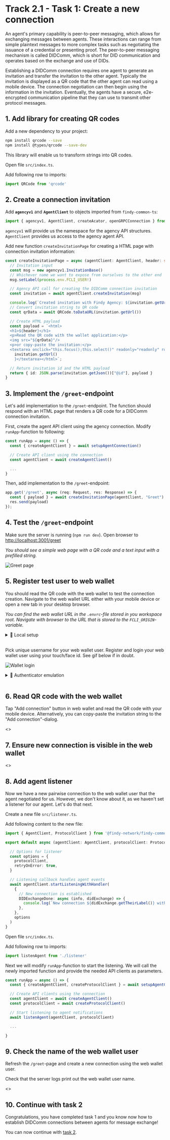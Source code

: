 # Track 2.1 - Task 1: Create a new connection

An agent's primary capability is peer-to-peer messaging, which allows for exchanging messages
between agents. These interactions can range from simple plaintext messages to more complex tasks
such as negotiating the issuance of a credential or presenting proof. The peer-to-peer
messaging mechanism is called DIDComm, which is short for DID communication and operates based
on the exchange and use of DIDs.

Establishing a DIDComm connection requires one agent to generate an invitation and
transfer the invitation to the other agent. Typically the invitation is displayed as a QR code
that the other agent can read using a mobile device. The connection negotiation can then begin using
the information in the invitation. Eventually, the agents have a secure, e2e-encrypted
communication pipeline that they can use to transmit other protocol messages.

## 1. Add library for creating QR codes

Add a new dependency to your project:

```bash
npm install qrcode --save
npm install @types/qrcode --save-dev
```

This library will enable us to transform strings into QR codes.

Open file `src/index.ts`.

Add following row to imports:

```ts
import QRCode from 'qrcode'
```

## 2. Create a connection invitation

Add **`agencyv1`** and **`AgentClient`** to objects imported from `findy-common-ts`:

```ts
import { agencyv1, AgentClient, createAcator, openGRPCConnection } from '@findy-network/findy-common-ts'
```

`agencyv1` will provide us the namespace for the agency API structures.
`AgentClient` provides us access to the agency agent API.

Add new function `createInvitationPage` for creating a HTML page
with connection invitation information:

```ts
const createInvitationPage = async (agentClient: AgentClient, header: string) => {
  // Invitation input
  const msg = new agencyv1.InvitationBase()
  // Whichever name we want to expose from ourselves to the other end
  msg.setLabel(process.env.FCLI_USER!)

  // Agency API call for creating the DIDComm connection invitation
  const invitation = await agentClient.createInvitation(msg)

  console.log(`Created invitation with Findy Agency: ${invitation.getUrl()}`)
  // Convert invitation string to QR code
  const qrData = await QRCode.toDataURL(invitation.getUrl())

  // Create HTML payload
  const payload = `<html>
  <h1>${header}</h1>
  <p>Read the QR code with the wallet application:</p>
  <img src="${qrData}"/>
  <p>or copy-paste the invitation:</p>
  <textarea onclick="this.focus();this.select()" readonly="readonly" rows="10" cols="60">${
    invitation.getUrl()
    }</textarea></html>`;

  // Return invitation id and the HTML payload
  return { id: JSON.parse(invitation.getJson())["@id"], payload }
}
```

## 3. Implement the `/greet`-endpoint

Let's add implementation to the `/greet`-endpoint.
The function should respond with an HTML page that renders a QR code for a DIDComm connection invitation.

First, create the agent API client using the agency connection.
Modify `runApp`-function to following:

```ts
const runApp = async () => {
  const { createAgentClient } = await setupAgentConnection()

  // Create API client using the connection
  const agentClient = await createAgentClient()

  ...
}
```

Then, add implementation to the `/greet`-endpoint:

```ts
app.get('/greet', async (req: Request, res: Response) => {
  const { payload } = await createInvitationPage(agentClient, "Greet")
  res.send(payload)
});
```

## 4. Test the `/greet`-endpoint

Make sure the server is running (`npm run dev`).
Open browser to <http://localhost:3001/greet>

*You should see a simple web page with a QR code and a text input with a prefilled string.*

![Greet page](./docs/greet-page.png)

## 5. Register test user to web wallet

You should read the QR code with the web wallet to test the connection creation.
Navigate to the web wallet URL either with your mobile device or open a new tab in your desktop browser.

*You can find the web wallet URL in the `.envrc`-file stored in you workspace root.
Navigate with browser to the URL that is stored to the `FCLI_ORIGIN`-variable.*

<details>
<summary>🤠 Local setup</summary>

If you are using a local agency installation, you should use your desktop browser only.

</details><br/>

Pick unique username for your web wallet user. Register and login your web wallet user
using your touch/face id. See gif below if in doubt.

![Wallet login](https://github.com/findy-network/findy-wallet-pwa/raw/master/docs/wallet-login.gif)

<details>
<summary>🤠 Authenticator emulation</summary>

FIDO2 authenticators can also be emulated. See [Chrome instructions](https://developer.chrome.com/docs/devtools/webauthn/)
for more information.

</details><br/>

## 6. Read QR code with the web wallet

Tap "Add connection" button in web wallet and read the QR code with your mobile device. Alternatively,
you can copy-paste the invitation string to the "Add connection"-dialog.

<<screencapture here>>

## 7. Ensure new connection is visible in the web wallet

<<screencapture here>>

## 8. Add agent listener

Now we have a new pairwise connection to the web wallet user that the agent negotiated for us.
However, we don't know about it, as we haven't set a listener for our agent. Let's do that next.

Create a new file `src/listener.ts`.

Add following content to the new file:

```ts
import { AgentClient, ProtocolClient } from '@findy-network/findy-common-ts'

export default async (agentClient: AgentClient, protocolClient: ProtocolClient) => {

  // Options for listener
  const options = {
    protocolClient,
    retryOnError: true,
  }

  // Listening callback handles agent events
  await agentClient.startListeningWithHandler(
    {
      // New connection is established
      DIDExchangeDone: async (info, didExchange) => {
        console.log(`New connection ${didExchange.getTheirLabel()} with id ${info.connectionId}`)
      },
    },
    options
  )
}
```

Open file `src/index.ts`.

Add following row to imports:

```ts
import listenAgent from './listener'
```

Next we will modify `runApp`-function to start the listening.
We will call the newly imported function and provide the needed API clients
as parameters.

```ts
const runApp = async () => {
  const { createAgentClient, createProtocolClient } = await setupAgentConnection()

  // Create API clients using the connection
  const agentClient = await createAgentClient()
  const protocolClient = await createProtocolClient()

  // Start listening to agent notifications
  await listenAgent(agentClient, protocolClient)

  ...

}
```

## 9. Check the name of the web wallet user

Refresh the `/greet`-page and create a new connection using the web wallet user.

Check that the server logs print out the web wallet user name.

<<screencapture here>>

## 10. Continue with task 2

Congratulations, you have completed task 1 and you know now how to establish DIDComm connections
between agents for message exchange!

You can now continue with [task 2](./task2/README.md).
